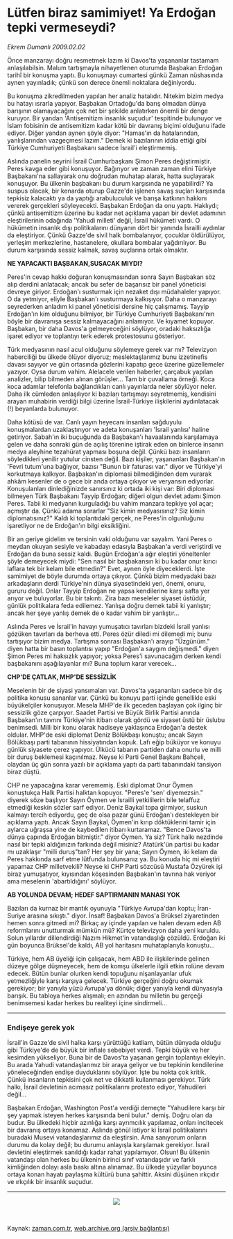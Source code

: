 # Lütfen biraz samimiyet!  Ya Erdoğan tepki vermeseydi?

*Ekrem Dumanlı 2009.02.02*

<tr><td class="metin" colspan="2" style="padding-top: 20px; padding-left: 5px; padding-right: 10px;">Önce manzarayı doğru resmetmek lazım ki Davos'ta yaşananlar tastamam anlaşılabilsin. Malum tartışmayla nihayetlenen oturumda Başbakan Erdoğan tarihî bir konuşma yaptı. Bu konuşmayı cumartesi günkü Zaman nüshasında aynen yayınladık; çünkü son derece önemli noktalara değiniyordu.</td></tr><tr><td class="metin" colspan="2" style="padding-top: 20px; padding-left: 5px; padding-right: 10px;"><p> Bu konuşma zikredilmeden yapılan her analiz hatalıdır. Nitekim bizim medya bu hatayı ısrarla yapıyor. Başbakan Ortadoğu'da barış olmadan dünya barışının olamayacağını çok net bir şekilde anlatırken önemli bir denge kuruyor. Bir yandan 'Antisemitizm insanlık suçudur' tespitinde bulunuyor ve İslam fobisinin de antisemitizm kadar kötü bir davranış biçimi olduğunu ifade ediyor. Diğer yandan aynen şöyle diyor: "Hamas'ın da hatalarından, yanlışlarından vazgeçmesi lazım." Demek ki bazılarının iddia ettiği gibi Türkiye Cumhuriyeti Başbakanı sadece İsrail'i eleştirmemiş. 
<p>Aslında panelin seyrini İsrail Cumhurbaşkanı Şimon Peres değiştirmiştir. Peres kavga eder gibi konuşuyor. Bağırıyor ve zaman zaman elini Türkiye Başbakanı'na sallayarak onu doğrudan muhatap alarak, hatta suçlayarak konuşuyor. Bu ülkenin başbakanı bu durum karşısında ne yapabilirdi? Ya suspus olacak, bir kenarda oturup Gazze'de işlenen savaş suçları karşısında tepkisiz kalacaktı ya da yaptığı arabuluculuk ve barışa katkının hakkını vererek gerçekleri söyleyecekti. Başbakan Erdoğan da onu yaptı. Haklıydı; çünkü antisemitizm üzerine bu kadar net açıklama yapan bir devlet adamının eleştirilerinin odağında 'Yahudi milleti' değil, İsrail hükümeti vardı. O hükümetin insanlık dışı politikalarını dünyanın dört bir yanında İsrailli aydınlar da eleştiriyor. Çünkü Gazze'de sivil halk bombalanıyor, çocuklar öldürülüyor, yerleşim merkezlerine, hastanelere, okullara bombalar yağdırılıyor. Bu durum karşısında sessiz kalmak, savaş suçlarına ortak olmaktır. 
<p><b>NE YAPACAKTI BAŞBAKAN,SUSACAK MIYDI?</b>
<p>Peres'in cevap hakkı doğuran konuşmasından sonra Sayın Başbakan söz alıp derdini anlatacak; ancak bu sefer de başarısız bir panel yöneticisi devreye giriyor. Erdoğan'ı susturmak için nezaket dışı müdahaleler yapıyor. O da yetmiyor, eliyle Başbakan'ı susturmaya kalkışıyor. Daha o manzarayı seyrederken anladım ki panel yöneticisi dersine hiç çalışmamış. Tayyip Erdoğan'ın kim olduğunu bilmiyor, bir Türkiye Cumhuriyeti Başbakanı'nın böyle bir davranışa sessiz kalmayacağını anlamıyor. Ve kıyamet kopuyor. Başbakan, bir daha Davos'a gelmeyeceğini söylüyor, oradaki haksızlığa işaret ediyor ve toplantıyı terk ederek protestosunu gösteriyor. 
<p>Türk medyasının nasıl acul olduğunu söylemeye gerek var mı? Televizyon haberciliği bu ülkede ölüyor diyoruz; meslektaşlarımız bunu izzetinefis davası sayıyor ve gün ortasında gözlerini kapatıp gece üzerine güzellemeler yazıyor. Oysa durum vahim. Alelacele verilen haberler, çarçabuk yapılan analizler, bilip bilmeden alınan görüşler... Tam bir çuvallama örneği. Koca koca adamlar telefonla bağlandıkları canlı yayınlarda neler söylüyor neler. Daha ilk cümleden anlaşılıyor ki bazıları tartışmayı seyretmemiş, kendisini arayan muhabirin verdiği bilgi üzerine İsrail-Türkiye ilişkilerini aydınlatacak (!) beyanlarda bulunuyor. 
<p>Daha kötüsü de var. Canlı yayın heyecanı insanları sağduyulu konuşmalardan uzaklaştırıyor ve adeta konuşanları 'İsrail yanlısı' haline getiriyor. Sabah'ın iki buçuğunda da Başbakan'ı havaalanında karşılamaya gelen ve daha sonraki gün de açılış törenine iştirak eden on binlerce insanın medya aleyhine tezahürat yapması boşuna değil. Çünkü bazı insanların söyledikleri yenilir yutulur cinsten değil. Bazı kişiler, yaşananları Başbakan'ın 'Fevri tutum'una bağlıyor, bazısı "Bunun bir faturası var." diyor ve Türkiye'yi korkutmaya kalkıyor. Başbakan'ın diplomasi bilmediğinden dem vurarak ahkâm kesenler de o gece bir anda ortaya çıkıyor ve veryansın ediyorlar. Konuşulanları dinlediğinizde sanırsınız ki ortada iki kişi var: Biri diplomasi bilmeyen Türk Başbakanı Tayyip Erdoğan; diğeri olgun devlet adamı Şimon Peres. Tabii ki medyanın kurguladığı bu vahim manzara tepkiye yol açar; açmıştır da. Çünkü adama sorarlar "Siz kimin medyasısınız? Siz kimin diplomatısınız?" Kaldı ki toplantıdaki gerçek, ne Peres'in olgunluğunu işaretliyor ne de Erdoğan'ın bilgi eksikliğini.
<p>Bir an geriye gidelim ve tersinin vaki olduğunu var sayalım. Yani Peres o meydan okuyan sesiyle ve kabadayı edasıyla Başbakan'a verdi veriştirdi ve Erdoğan da buna sessiz kaldı. Bugün Erdoğan'a ağır eleştiri yöneltenler şöyle demeyecek miydi: "Sen nasıl bir başbakansın ki bu kadar onur kırıcı laflara tek bir kelam bile etmedin?" Evet, aynen öyle diyeceklerdi. İşte samimiyet de böyle durumda ortaya çıkıyor. Çünkü bizim medyadaki bazı arkadaşların derdi Türkiye'nin dünya siyasetindeki yeri, önemi, onuru, gururu değil. Onlar Tayyip Erdoğan ne yapsa kendilerine karşı safta yer arıyor ve buluyorlar. Bu bir takıntı. Zira bazı meseleler siyaset üstüdür, günlük politikalara feda edilemez. Yanlışa doğru demek tabii ki yanlıştır; ancak her şeye yanlış demek de o kadar vahim bir yanlıştır...
<p>Aslında Peres ve İsrail'in havayı yumuşatıcı tavırları bizdeki İsrail yanlısı gözüken tavırları da berheva etti. Peres özür diledi mi dilemedi mi; bunu tartışıyor bizim medya. Tartışma sonrası Başbakan'ı arayıp "Üzgünüm." diyen hatta bir basın toplantısı yapıp "Erdoğan'a saygım değişmedi." diyen Şimon Peres mi haksızlık yapıyor; yoksa Peres'i savunacağım derken kendi başbakanını aşağılayanlar mı? Buna toplum karar verecek...
<p><b>CHP'DE ÇATLAK, MHP'DE SESSİZLİK</b>
<p>Meselenin bir de siyasi yansımaları var. Davos'ta yaşananları sadece bir dış politika konusu sananlar var. Çünkü bu konuyu parti içinde genellikle eski büyükelçiler konuşuyor. Mesela MHP'de ilk geceden başlayan çok ilginç bir sessizlik göze çarpıyor. Saadet Partisi ve Büyük Birlik Partisi anında Başbakan'ın tavrını Türkiye'nin itibarı olarak gördü ve siyaset üstü bir üslubu benimsedi. Milli bir konu olarak hadiseye yaklaşınca Erdoğan'a destek oldular. MHP'de eski diplomat Deniz Bölükbaşı konuştu; ancak Sayın Bölükbaşı parti tabanının hissiyatından kopuk. Lafı eğip büküyor ve konuyu günlük siyasete çerez yapıyor. Ülkücü tabanın partiden daha onurlu ve milli bir duruş beklemesi kaçınılmaz. Neyse ki Parti Genel Başkanı Bahçeli, olaydan üç gün sonra yazılı bir açıklama yaptı da parti tabanındaki tansiyon biraz düştü.
<p>CHP ne yapacağına karar verememiş. Eski diplomat Onur Öymen konuştukça Halk Partisi halktan kopuyor. "Peres'e 'sen' diyemezsin." diyerek söze başlıyor Sayın Öymen ve İsrailli yetkililerin bile telaffuz etmediği keskin sözler sarf ediyor. Deniz Baykal topa girmiyor, suskun kalmayı tercih ediyordu, geç de olsa pazar günü Erdoğan'ı destekleyen bir açıklama yaptı. Ancak Sayın Baykal, Öymen'in kırıp döktüklerini tamir için aylarca uğraşsa yine de kaybedilen itibarı kurtaramaz. "Bence Davos'ta dünya çapında Erdoğan bitmiştir." diyor Öymen. Ya siz? Türk halkı nezdinde nasıl bir tepki aldığınızın farkında değil misiniz? Atatürk'ün partisi bu kadar mı uzaklaşır "milli duruş"tan? Her şey bir yana; Sayın Öymen, iki kelam da Peres hakkında sarf etme lütfunda bulunsanız ya. Bu konuda hiç mi eleştiri yapamaz CHP milletvekili? Neyse ki CHP Parti sözcüsü Mustafa Özyürek işi biraz yumuşatıyor, kıyısından köşesinden Başbakan'ın tavrına hak veriyor ama meselenin 'abartıldığını' söylüyor. 
<p><b>AB YOLUNDA DEVAM; HEDEF SAPTIRMANIN MANASI YOK</b>
<p>Bazıları da kurnaz bir mantık oyunuyla "Türkiye Avrupa'dan koptu; İran-Suriye arasına sıkıştı." diyor. İnsaf! Başbakan Davos'a Brüksel ziyaretinden hemen sonra gitmedi mi? Birkaç ay içinde yapılan ve halen devam eden AB reformlarını unutturmak mümkün mü? Kürtçe televizyon daha yeni kuruldu. Solun yıllardır dillendirdiği Nazım Hikmet'in vatandaşlığı çözüldü. Erdoğan iki gün boyunca Brüksel'de kaldı, AB yol haritasını muhataplarıyla konuştu...
<p>Türkiye, hem AB üyeliği için çalışacak, hem ABD ile ilişkilerinde gelinen düzeye gölge düşmeyecek, hem de komşu ülkelerle ilgili etkin rolüne devam edecek. Bütün bunlar olurken kendi topuğunu nişanlayanlar ufuk yetmezliğiyle karşı karşıya gelecek. Türkiye gerçeğini doğru okumak gerekiyor; bir yanıyla yüzü Avrupa'ya dönük; diğer yanıyla kendi dünyasıyla barışık. Bu tabloya herkes alışmalı; en azından bu milletin bu gerçeği benimsemesi kadar herkes bu realiteyi içine sindirmeli...
<p><hr/>
<p><h3>Endişeye gerek yok</h3>
<p>İsrail'in Gazze'de sivil halka karşı yürüttüğü katliam, bütün dünyada olduğu gibi Türkiye'de de büyük bir infiale sebebiyet verdi. Tepki büyük ve her kesimden yükseliyor. Buna bir de Davos'ta yaşanan gergin toplantıyı ekleyin. Bu arada Yahudi vatandaşlarımız bir araya geliyor ve bu tepkinin kendilerine yöneleceğinden endişe duyduklarını söylüyor. İşte bu nokta çok kritik. Çünkü insanların tepkisini çok net ve dikkatli kullanması gerekiyor. Türk halkı, İsrail devletinin acımasız politikalarını protesto ediyor, Yahudileri değil...
<p> Başbakan Erdoğan, Washington Post'a verdiği demeçte "Yahudilere karşı bir şey yapmak isteyen herkes karşısında beni bulur." demiş. Doğru olan da budur. Bu ülkedeki hiçbir azınlığa karşı ayrımcılık yapılamaz, onları incitecek bir davranış ortaya konamaz. Aslında gönül istiyor ki İsrail politikalarını buradaki Musevi vatandaşlarımız da eleştirsin. Ama sanıyorum onların durumu da kolay değil; bu durumu anlayışla karşılamak gerekiyor. İsrail devletini eleştirmek sanıldığı kadar rahat yapılamıyor. Olsun! Bu ülkenin vatandaşı olan herkes bu ülkenin birinci sınıf vatandaşıdır ve farklı kimliğinden dolayı asla baskı altına alınamaz. Bu ülkede yüzyıllar boyunca ortaya konan hayatı paylaşma kültürü buna şahittir. Aksini düşünen ırkçıdır ve ırkçılık bir insanlık suçudur.
<p><hr/>
<p><p align="center"><img border="0" src="http://web.archive.org/web/20090205064305im_/http://medya.zaman.com.tr/2009/02/02/tiraj.gif"/>
<p><br/></p></p></p></p></p></p></p></p></p></p></p></p></p></p></p></p></p></p></p></p></p></p></td></tr>

Kaynak: [zaman.com.tr](http://zaman.com.tr/yazar.do?yazino=810699), [web.archive.org (arşiv bağlantısı)](http://web.archive.org/web/20090205064305/http://zaman.com.tr:80/yazar.do?yazino=810699)
